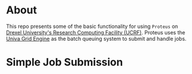 # About 

This repo presents some of the basic functionality for using `Proteus` on [Drexel University's Research Computing Facility (UCRF)](http://www.drexel.edu/research/urcf/). Proteus uses the [Univa Grid Engine](http://www.univa.com/products/grid-engine) as the batch queuing system to submit and handle jobs.   

# Simple Job Submission 
